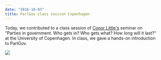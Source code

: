 ```yaml
---
date: "2016-10-03"
title: ParlGov class session Copenhagen
---
```


Today, we contributed to a class session of [Conor Little's](http://politicalscience.ku.dk/staff/academic_staff/?pure=en/persons/500201) seminar on "Parties in government. Who gets in? Who gets what? How long will it last?" at the University of Copenhagen. In class, we gave a hands-on introduction to ParlGov.

![](/images/parliament-netherlands.jpg)
